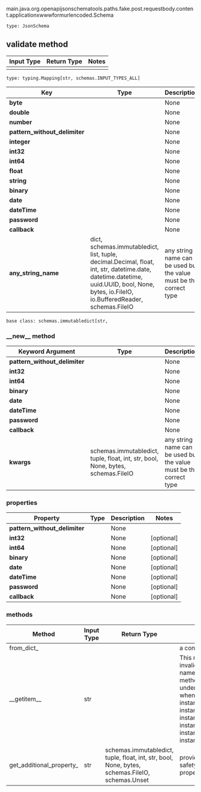 main.java.org.openapijsonschematools.paths.fake.post.requestbody.content.applicationxwwwformurlencoded.Schema
```
type: JsonSchema
```

## validate method
Input Type | Return Type | Notes
------------ | ------------- | -------------
 |  |

```
type: typing.Mapping[str, schemas.INPUT_TYPES_ALL]
```
Key | Type |  Description | Notes
------------ | ------------- | ------------- | -------------
**byte** |  | None |
**double** |  | None |
**number** |  | None |
**pattern_without_delimiter** |  | None |
**integer** |  | None | [optional]
**int32** |  | None | [optional]
**int64** |  | None | [optional]
**float** |  | None | [optional]
**string** |  | None | [optional]
**binary** |  | None | [optional]
**date** |  | None | [optional]
**dateTime** |  | None | [optional]
**password** |  | None | [optional]
**callback** |  | None | [optional]
**any_string_name** | dict, schemas.immutabledict, list, tuple, decimal.Decimal, float, int, str, datetime.date, datetime.datetime, uuid.UUID, bool, None, bytes, io.FileIO, io.BufferedReader, schemas.FileIO | any string name can be used but the value must be the correct type | [optional]

```
base class: schemas.immutabledict[str, 
```
### &lowbar;&lowbar;new&lowbar;&lowbar; method
Keyword Argument | Type | Description | Notes
---------------- | ---- | ----------- | -----
**pattern_without_delimiter** |  | None |
**int32** |  | None | [optional]
**int64** |  | None | [optional]
**binary** |  | None | [optional]
**date** |  | None | [optional]
**dateTime** |  | None | [optional]
**password** |  | None | [optional]
**callback** |  | None | [optional]
**kwargs** | schemas.immutabledict, tuple, float, int, str, bool, None, bytes, schemas.FileIO | any string name can be used but the value must be the correct type | [optional] typed value is accessed with the get_additional_property_ method

### properties
Property | Type | Description | Notes
-------- | ---- | ----------- | -----
**pattern_without_delimiter** |  | None |
**int32** |  | None | [optional]
**int64** |  | None | [optional]
**binary** |  | None | [optional]
**date** |  | None | [optional]
**dateTime** |  | None | [optional]
**password** |  | None | [optional]
**callback** |  | None | [optional]

### methods
Method | Input Type | Return Type | Notes
------ | ---------- | ----------- | ------
from_dict_ |  |  | a constructor
&lowbar;&lowbar;getitem&lowbar;&lowbar; | str |  | This model has invalid python names so this method is used under the hood when you access instance["byte"], instance["double"], instance["number"], instance["integer"], instance["float"], instance["string"], 
get_additional_property_ | str | schemas.immutabledict, tuple, float, int, str, bool, None, bytes, schemas.FileIO, schemas.Unset | provides type safety for additional properties

